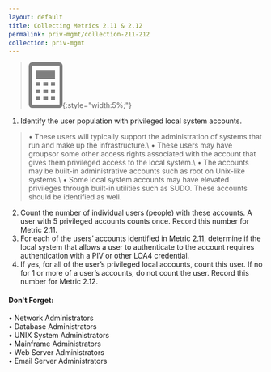 ```yaml
---
layout: default
title: Collecting Metrics 2.11 & 2.12
permalink: priv-mgmt/collection-211-212
collection: priv-mgmt
---
```

>![Calculator logo](../img/calc.png){:style="width:5%;"}

1. Identify the user population with privileged local system accounts.
> •  These users will typically support the administration of systems that run and make up the infrastructure.\\
•  These users may have groupsor some other access rights associated with the account that gives them privileged access to the local system.\\
•  The accounts may be built-in administrative accounts such as root on Unix-like systems.\\
•  Some local system accounts may have elevated privileges through built-in utilities such as SUDO. These accounts should be identified as well.
2. Count the number of individual users (people) with these accounts. A user with 5 privileged accounts counts once. Record this number for Metric 2.11.
3. For each of the users’ accounts identified in Metric 2.11, determine if the local system that allows a user to authenticate to the account requires authentication with a PIV or other LOA4 credential.
4. If yes, for all of the user’s privileged local accounts, count this user. If no for 1 or more of a user’s accounts, do not count the user. Record this number for Metric 2.12.

<div class="usa-alert usa-alert-info">
  <div class="usa-alert-body">
    <p class="usa-alert-text"><H4>Don't Forget:</H4>
    •  Network Administrators</br> 
    •  Database Administrators</br>
    •  UNIX System Administrators</br> 
    •  Mainframe Administrators</br>
    •  Web Server Administrators</br> 
    •  Email Server Administrators</br>
    </p>
</div>
</div>
